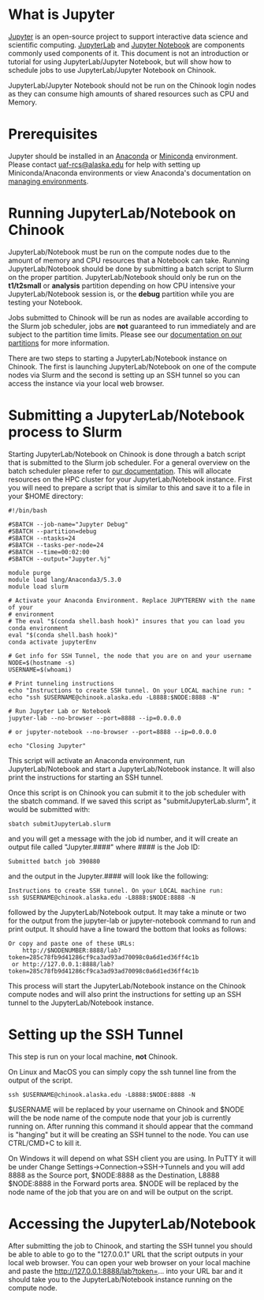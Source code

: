 # What is Jupyter

[Jupyter](https://jupyter.org/documentation) is an open-source project to support interactive data science and scientific computing. [JupyterLab](https://jupyterlab.readthedocs.io/en/stable/) and [Jupyter Notebook](https://jupyter-notebook.readthedocs.io/en/stable/) are components commonly used components of it. This document is not an introduction or tutorial for using JupyterLab/Jupyter Notebook, but will show how to schedule jobs to use JupyterLab/Jupyter Notebook on Chinook.

JupyterLab/Jupyter Notebook should not be run on the Chinook login nodes as they can consume high amounts of shared resources such as CPU and Memory.

# Prerequisites

Jupyter should be installed in an [Anaconda](https://docs.anaconda.com/anaconda/user-guide/getting-started/) or [Miniconda](https://docs.conda.io/en/latest/miniconda.html) environment. Please contact uaf-rcs@alaska.edu for help with setting up Miniconda/Anaconda environments or view Anaconda's documentation on [managing environments](https://conda.io/projects/conda/en/latest/user-guide/tasks/manage-environments.html).

# Running JupyterLab/Notebook on Chinook

JupyterLab/Notebook must be run on the compute nodes due to the amount of memory and CPU resources that a Notebook can take. Running JupyterLab/Notebook should be done by submitting a batch script to Slurm on the proper partition. JupyterLab/Notebook should only be run on the **t1/t2small** or **analysis** partition depending on how CPU intensive your JupyterLab/Notebook session is, or the **debug** partition while you are testing your Notebook.

Jobs submitted to Chinook will be run as nodes are available according to the Slurm job scheduler, jobs are **not** guaranteed to run immediately and are subject to the partition time limits. Please see our [documentation on our partitions](../using-batch/available-partitions.md) for more information.

There are two steps to starting a JupyterLab/Notebook instance on Chinook. The first is launching JupyterLab/Notebook on one of the compute nodes via Slurm and the second is setting up an SSH tunnel so you can access the instance via your local web browser.

# Submitting a JupyterLab/Notebook process to Slurm

Starting JupyterLab/Notebook on Chinook is done through a batch script that is submitted to the Slurm job scheduler. For a general overview on the batch scheduler please refer to [our documentation](../using-batch/batch-overview). This will allocate resources on the HPC cluster for your JupyterLab/Notebook instance. First you will need to prepare a script that is similar to this and save it to a file in your $HOME directory:

```
#!/bin/bash

#SBATCH --job-name="Jupyter Debug"
#SBATCH --partition=debug
#SBATCH --ntasks=24
#SBATCH --tasks-per-node=24
#SBATCH --time=00:02:00
#SBATCH --output="Jupyter.%j"

module purge
module load lang/Anaconda3/5.3.0
module load slurm

# Activate your Anaconda Environment. Replace JUPYTERENV with the name of your
# environment
# The eval "$(conda shell.bash hook)" insures that you can load you conda environment
eval "$(conda shell.bash hook)"
conda activate jupyterEnv

# Get info for SSH Tunnel, the node that you are on and your username
NODE=$(hostname -s)
USERNAME=$(whoami)

# Print tunneling instructions
echo "Instructions to create SSH tunnel. On your LOCAL machine run: "
echo "ssh $USERNAME@chinook.alaska.edu -L8888:$NODE:8888 -N"

# Run Jupyter Lab or Notebook
jupyter-lab --no-browser --port=8888 --ip=0.0.0.0

# or jupyter-notebook --no-browser --port=8888 --ip=0.0.0.0

echo "Closing Jupyter"
```

This script will activate an Anaconda environment, run JupyterLab/Notebook and start a JupyterLab/Notebook instance. It will also print the instructions for starting an SSH tunnel.

Once this script is on Chinook you can submit it to the job scheduler with the sbatch command. If we saved this script as "submitJupyterLab.slurm", it would be submitted with:

```
sbatch submitJupyterLab.slurm
```

and you will get a message with the job id number, and it will create an output file called "Jupyter.####" where #### is the Job ID:

```
Submitted batch job 390880
```

and the output in the Jupyter.#### will look like the following:

```
Instructions to create SSH tunnel. On your LOCAL machine run:
ssh $USERNAME@chinook.alaska.edu -L8888:$NODE:8888 -N
```

followed by the JupyterLab/Notebook output. It may take a minute or two for the output from the jupyter-lab or jupyter-notebook command to run and print output. It should have a line toward the bottom that looks as follows:

```
Or copy and paste one of these URLs:
    http://$NODENUMBER:8888/lab?token=285c78fb9d41286cf9ca3ad93ad70098c0a6d1ed36ff4c1b
 or http://127.0.0.1:8888/lab?token=285c78fb9d41286cf9ca3ad93ad70098c0a6d1ed36ff4c1b
```

This process will start the JupyterLab/Notebook instance on the Chinook compute nodes and will also print the instructions for setting up an SSH tunnel to the JupyterLab/Notebook instance.

# Setting up the SSH Tunnel


This step is run on your local machine, **not** Chinook.

On Linux and MacOS you can simply copy the ssh tunnel line from the output of the script.

```
ssh $USERNAME@chinook.alaska.edu -L8888:$NODE:8888 -N
```

$USERNAME will be replaced by your username on Chinook and $NODE will the be node name of the compute node that your job is currently running on. After running this command it should appear that the command is "hanging" but it will be creating an SSH tunnel to the node. You can use CTRL/CMD+C to kill it.

On Windows it will depend on what SSH client you are using. In PuTTY it will be under Change Settings->Connection->SSH->Tunnels and you will add 8888 as the Source port, $NODE:8888 as the Destination, L8888 $NODE:8888 in the Forward ports area. $NODE will be replaced by the node name of the job that you are on and will be output on the script.

# Accessing the JupyterLab/Notebook

After submitting the job to Chinook, and starting the SSH tunnel you should be able to able to go to the "127.0.0.1" URL that the script outputs in your local web browser. You can open your web browser on your local machine and paste the http://127.0.0.1:8888/lab?token=... into your URL bar and it should take you to the JupyterLab/Notebook instance running on the compute node.

